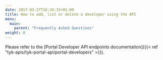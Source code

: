 ```yaml
---
date: 2017-03-27T16:34:33+01:00
title: How to add, list or delete a developer using the API
menu:
  main:
    parent: "Frequently Asked Questions"
weight: 0 
---
```


Please refer to the [Portal Developer API endpoints documentation]({{< ref "tyk-apis/tyk-portal-api/portal-developers" >}}).



